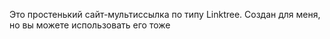 Это простенький сайт-мультиссылка по типу Linktree. Создан для меня, но вы можете использовать его тоже
